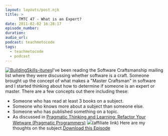 ```yaml
---
layout: layouts/post.njk
title: >
      TMTC 47 - What is an Expert?
date: 2011-02-02 16:28:17
episode_number: 
duration: 
audio_url: 
podcast: teachmetocode
tags: 
  - teachmetocode
  - podcast
---
```


[![](http://teachmetocode.com/podcast/files/2010/08/BuildingSkills-itunes.jpg "BuildingSkills-itunes")](http://teachmetocode.com/podcast/files/2010/08/BuildingSkills-itunes.jpg)I've been reading the Software Craftsmanship mailing list where they were discussing whether software is a craft. Someone brought up the concept of what makes a "Master Craftsman" in software and I started thinking about how to determine if someone is an expert or master. There are a few concepts out there including these:
- Someone who has read at least 3 books on a subject.
- Someone who knows more about a subject than someone else.
- Someone who has published something on a topic.
- As discussed in [Pragmatic Thinking and Learning: Refactor Your Wetware (Pragmatic Programmers)](http://www.amazon.com/gp/product/1934356050?ie=UTF8&tag=chamaxwoo-20&linkCode=as2&camp=1789&creative=390957&creativeASIN=1934356050) ![](http://www.assoc-amazon.com/e/ir?t=chamaxwoo-20&l=as2&o=1&a=1934356050)(affiliate link)
Here are my thoughts on the subject.[Download this Episode](http://traffic.libsyn.com/charlesmaxwood/TMTC47WhatisanExpert.mp3)
